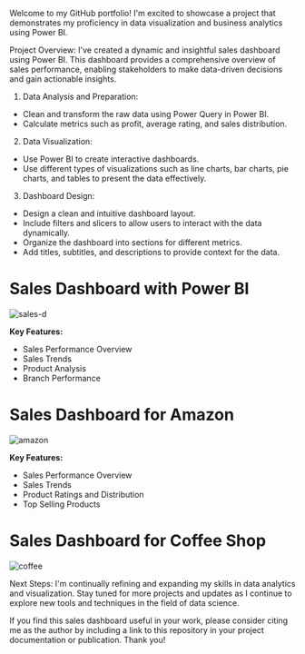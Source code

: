 Welcome to my GitHub portfolio! I'm excited to showcase a project that demonstrates my proficiency in data visualization and business analytics using Power BI.

Project Overview:
I've created a dynamic and insightful sales dashboard using Power BI. This dashboard provides a comprehensive overview of sales performance, enabling stakeholders to make data-driven decisions and gain actionable insights.

1. Data Analysis and Preparation:
* Clean and transform the raw data using Power Query in Power BI.
* Calculate metrics such as profit, average rating, and sales distribution.
  
2. Data Visualization:
* Use Power BI to create interactive dashboards.
* Use different types of visualizations such as line charts, bar charts, pie charts, and tables to present the data effectively.

3. Dashboard Design:
* Design a clean and intuitive dashboard layout.
* Include filters and slicers to allow users to interact with the data dynamically.
* Organize the dashboard into sections for different metrics.
* Add titles, subtitles, and descriptions to provide context for the data.

# Sales Dashboard with Power BI
![sales-d](https://github.com/AngggeeWix/Power-BI-Dashboard/assets/159560080/6b64b466-e7cd-43a5-ac44-2ae033e3ea38)

**Key Features:**

* Sales Performance Overview
* Sales Trends
* Product Analysis
* Branch Performance

# Sales Dashboard for Amazon
![amazon](https://github.com/AngggeeWix/power-bi-dashboard/assets/159560080/938653ac-edcb-4fc3-9813-2e04af1d4f52)

**Key Features:**

* Sales Performance Overview
* Sales Trends
* Product Ratings and Distribution
* Top Selling Products

# Sales Dashboard for Coffee Shop
![coffee](https://github.com/AngggeeWix/power-bi-dashboard/assets/159560080/f7f2a844-886a-4159-be6e-56e0ccebbdf1)


Next Steps:
I'm continually refining and expanding my skills in data analytics and visualization. Stay tuned for more projects and updates as I continue to explore new tools and techniques in the field of data science.

If you find this sales dashboard useful in your work, please consider citing me as the author by including a link to this repository in your project documentation or publication. Thank you!
